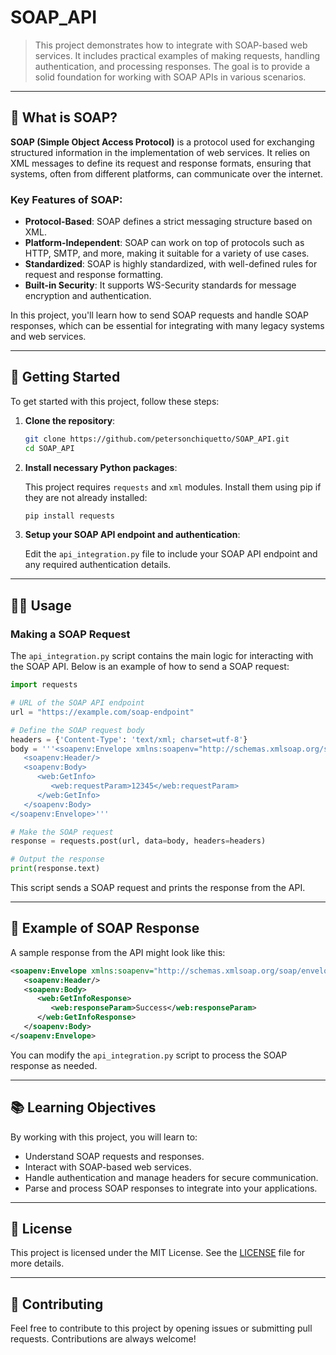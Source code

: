 # SOAP_API

> This project demonstrates how to integrate with SOAP-based web services. It includes practical examples of making requests, handling authentication, and processing responses. The goal is to provide a solid foundation for working with SOAP APIs in various scenarios.

---

## 🚀 What is SOAP?

**SOAP (Simple Object Access Protocol)** is a protocol used for exchanging structured information in the implementation of web services. It relies on XML messages to define its request and response formats, ensuring that systems, often from different platforms, can communicate over the internet.

### Key Features of SOAP:
- **Protocol-Based**: SOAP defines a strict messaging structure based on XML.
- **Platform-Independent**: SOAP can work on top of protocols such as HTTP, SMTP, and more, making it suitable for a variety of use cases.
- **Standardized**: SOAP is highly standardized, with well-defined rules for request and response formatting.
- **Built-in Security**: It supports WS-Security standards for message encryption and authentication.

In this project, you'll learn how to send SOAP requests and handle SOAP responses, which can be essential for integrating with many legacy systems and web services.

---

## 🚀 Getting Started

To get started with this project, follow these steps:

1. **Clone the repository**:

   ```bash
   git clone https://github.com/petersonchiquetto/SOAP_API.git
   cd SOAP_API
   ```

2. **Install necessary Python packages**:

   This project requires `requests` and `xml` modules. Install them using pip if they are not already installed:

   ```bash
   pip install requests
   ```

3. **Setup your SOAP API endpoint and authentication**:

   Edit the `api_integration.py` file to include your SOAP API endpoint and any required authentication details.

---

## 🧑‍💻 Usage

### Making a SOAP Request

The `api_integration.py` script contains the main logic for interacting with the SOAP API. Below is an example of how to send a SOAP request:

```python
import requests

# URL of the SOAP API endpoint
url = "https://example.com/soap-endpoint"

# Define the SOAP request body
headers = {'Content-Type': 'text/xml; charset=utf-8'}
body = '''<soapenv:Envelope xmlns:soapenv="http://schemas.xmlsoap.org/soap/envelope/" xmlns:web="http://www.example.com/webservice">
   <soapenv:Header/>
   <soapenv:Body>
      <web:GetInfo>
         <web:requestParam>12345</web:requestParam>
      </web:GetInfo>
   </soapenv:Body>
</soapenv:Envelope>'''

# Make the SOAP request
response = requests.post(url, data=body, headers=headers)

# Output the response
print(response.text)
```

This script sends a SOAP request and prints the response from the API.

---

## 🎨 Example of SOAP Response

A sample response from the API might look like this:

```xml
<soapenv:Envelope xmlns:soapenv="http://schemas.xmlsoap.org/soap/envelope/" xmlns:web="http://www.example.com/webservice">
   <soapenv:Header/>
   <soapenv:Body>
      <web:GetInfoResponse>
         <web:responseParam>Success</web:responseParam>
      </web:GetInfoResponse>
   </soapenv:Body>
</soapenv:Envelope>
```

You can modify the `api_integration.py` script to process the SOAP response as needed.

---

## 📚 Learning Objectives

By working with this project, you will learn to:

- Understand SOAP requests and responses.
- Interact with SOAP-based web services.
- Handle authentication and manage headers for secure communication.
- Parse and process SOAP responses to integrate into your applications.

---

## 📄 License

This project is licensed under the MIT License. See the [LICENSE](https://github.com/petersonchiquetto/SOAP_API/blob/main/LICENSE) file for more details.

---

## 💬 Contributing

Feel free to contribute to this project by opening issues or submitting pull requests. Contributions are always welcome!
